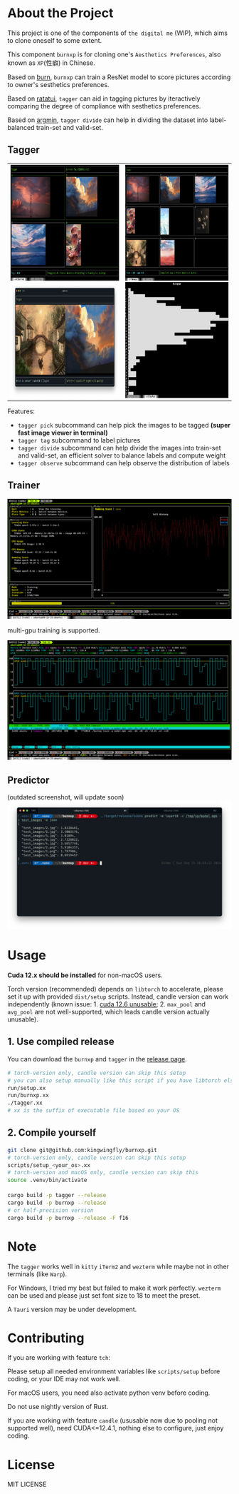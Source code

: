 # About the Project

This project is one of the components of `the digital me` (WIP),
which aims to clone oneself to some extent.

This component `burnxp` is for cloning one's `Aesthetics Preferences`, also known as `XP`(性癖) in Chinese.

Based on [burn](https://github.com/tracel-ai/burn), `burnxp` can train a ResNet model to score pictures
according to owner's sesthetics preferences.

Based on [ratatui](https://github.com/ratatui/ratatui), `tagger` can aid in tagging pictures by
iteractively comparing the degree of compliance with sesthetics preferences.

Based on [argmin](https://crates.io/crates/argmin), `tagger divide` can help in dividing the dataset into label-balanced train-set and valid-set.

## Tagger

<table>
    <tr>
        <td>
            <img src="images/tagger_tag_screenshot.png" height="260px"/>
            <img src="images/tagger_screenshot.png" height="260px"/><br />
        </td>
        <td>
            <img src="images/tagger_picker_screenshot.png" height="260px"/>
            <img src="images/tagger_observe_screenshot.png" height="260px"/>
        </td>
    </tr>
</table>


Features:
- `tagger pick` subcommand can help pick the images to be tagged **(super fast image viewer in terminal)**
- `tagger tag` subcommand to label pictures
- `tagger divide` subcommand can help divide the images into train-set and valid-set, an efficient solver to balance labels and compute weight
- `tagger observe` subcommand can help observe the distribution of labels

## Trainer

![train_screenshot](images/train_screenshot.png)

multi-gpu training is supported.

![multi-gpu](images/milti-gpu.png)

## Predictor

(outdated screenshot, will update soon)
![predict_screenshot](images/predict_screenshot.png)

# Usage

**Cuda 12.x should be installed** for non-macOS users.

Torch version (recommended) depends on `libtorch` to accelerate, please set it up with provided `dist/setup` scripts.
Instead, candle version can work independently
(known issue: 1. [cuda 12.6 unusable](https://github.com/huggingface/candle/issues/2410); 2. `max_pool` and `avg_pool` are not well-supported, which leads candle version actually unusable).

## 1. Use compiled release

You can download the `burnxp` and `tagger` in the [release page](https://github.com/kingwingfly/burnxp/releases).

```sh
# torch-version only, candle version can skip this setup
# you can also setup manually like this script if you have libtorch else where
run/setup.xx
run/burnxp.xx
./tagger.xx
# xx is the suffix of executable file based on your OS
```

## 2. Compile yourself

```sh
git clone git@github.com:kingwingfly/burnxp.git
# torch-version only, candle version can skip this setup
scripts/setup_<your_os>.xx
# torch-version and macOS only, candle version can skip this
source .venv/bin/activate

cargo build -p tagger --release
cargo build -p burnxp --release
# or half-precision version
cargo build -p burnxp --release -F f16
```

# Note

The `tagger` works well in `kitty` `iTerm2` and `wezterm` while maybe not in other terminals (like `Warp`).

For Windows, I tried my best but failed to make it work perfectly.
`wezterm` can be used and please just set font size to 18 to meet the preset.

A `Tauri` version may be under development.

# Contributing

If you are working with feature `tch`:

Please setup all needed environment variables like `scripts/setup` before coding, or your IDE may not work well.

For macOS users, you need also activate python venv before coding.

Do not use nightly version of Rust.

If you are working with feature `candle` (ususable now due to pooling not supported well),
need CUDA<=12.4.1, nothing else to configure, just enjoy coding.

# License

MIT LICENSE
